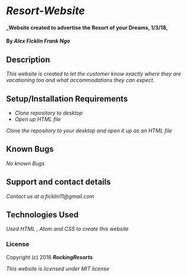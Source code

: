 # _Resort-Website_

#### _Website created to advertise the Resort of your Dreams, 1/3/18,

#### By _**Alex Ficklin Frank Ngo**_

## Description

_This website is created to let the customer know exactly where they are vacationing too and what accommodations they can expect._

## Setup/Installation Requirements

* _Clone repository to desktop_
* _Open up HTML file_


_Clone the repository to your desktop and open it up as an HTML file_

## Known Bugs

_No known Bugs_

## Support and contact details

_Contact us at a.ficklin11@gmail.com_

## Technologies Used

_Used HTML , Atom and CSS to create this website_

### License

Copyright (c) 2018 **_RockingResorts_**

*This website is licensed under MIT license*
